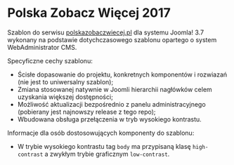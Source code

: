 # Polska Zobacz Więcej 2017
Szablon do serwisu [polskazobaczwiecej.pl][1] dla systemu Joomla! 3.7 wykonany na podstawie dotychczasowego szablonu opartego o system WebAdministrator CMS.

Specyficzne cechy szablonu:
* Ścisłe dopasowanie do projektu, konkretnych komponentów i rozwiazań (nie jest to uniwersalny szablon);
* Zmiana stosowanej natywnie w Joomli hierarchii nagłówków celem uzyskania większej dostępności;
* Możliwość aktualizacji bezpośrednio z panelu administracyjnego (pobierany jest najnowszy release z tego repo);
* Wbudowana obsługa przełączenia w tryb wysokiego kontrastu.

Informacje dla osób dostosowujących komponenty do szablonu:
* W trybie wysokiego kontrastu tag `body` ma przypisaną klasę `high-contrast` a zwykłym trybie graficznym `low-contrast`.

[1]:http://www.polskazobaczwiecej.pl
